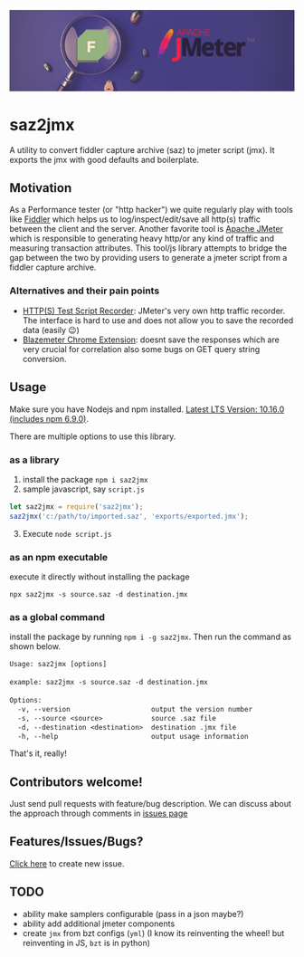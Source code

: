 ![logo](saz2jmx.png)

# saz2jmx
A utility to convert fiddler capture archive (saz) to jmeter script (jmx). It exports the jmx with good defaults and boilerplate.


## Motivation
As a Performance tester (or "http hacker") we quite regularly play with tools like [Fiddler](https://www.telerik.com/fiddler) which helps us to log/inspect/edit/save all http(s) traffic between the client and the server. Another favorite tool is [Apache JMeter](https://jmeter.apache.org) which is responsible to generating heavy http/or any kind of traffic and measuring transaction attributes. This tool/js library attempts to bridge the gap between the two by providing users to generate a jmeter script from a fiddler capture archive.

### Alternatives and their pain points
* [HTTP(S) Test Script Recorder](https://jmeter.apache.org/usermanual/jmeter_proxy_step_by_step.html): JMeter's very own http traffic recorder. The interface is hard to use and does not allow you to save the recorded data (easily 😉)
* [Blazemeter Chrome Extension](https://www.blazemeter.com/blog/the-new-blazeMeter-chrome-extension-v4-easily-script-jmeter-and-selenium): doesnt save the responses which are very crucial for correlation also some bugs on GET query string conversion.

## Usage

Make sure you have Nodejs and npm installed. [Latest LTS Version: 10.16.0 (includes npm 6.9.0)](https://nodejs.org/en/download/). 

There are multiple options to use this library.

### as a library

1. install the package `npm i saz2jmx`
2. sample javascript, say `script.js`
```javascript
let saz2jmx = require('saz2jmx');
saz2jmx('c:/path/to/imported.saz', 'exports/exported.jmx');
```
3. Execute `node script.js`

### as an npm executable

execute it directly without installing the package

```shell
npx saz2jmx -s source.saz -d destination.jmx
```

### as a global command

install the package by running `npm i -g saz2jmx`. Then run the command as shown below.

```shell
Usage: saz2jmx [options]

example: saz2jmx -s source.saz -d destination.jmx

Options:
  -v, --version                    output the version number
  -s, --source <source>            source .saz file
  -d, --destination <destination>  destination .jmx file
  -h, --help                       output usage information
```
That's it, really!

## Contributors welcome!
Just send pull requests with feature/bug description. We can discuss about the approach through comments in [issues page](https://github.com/dnafication/saz2jmx/issues)

## Features/Issues/Bugs?
[Click here](https://github.com/dnafication/saz2jmx/issues/new) to create new issue.

## TODO
- ability make samplers configurable (pass in a json maybe?)
- ability add additional jmeter components
- create `jmx` from bzt configs (`yml`) (I know its reinventing the wheel! but reinventing in JS, `bzt` is in python)
